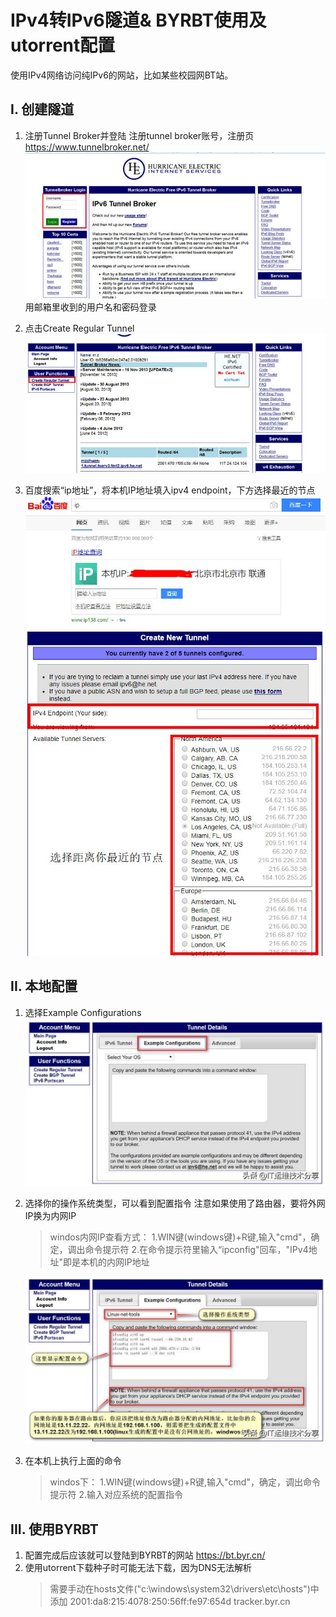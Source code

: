 # IPv4转IPv6隧道& BYRBT使用及utorrent配置

使用IPv4网络访问纯IPv6的网站，比如某些校园网BT站。

## I. 创建隧道

1. 注册Tunnel Broker并登陆
   注册tunnel broker账号，注册页 https://www.tunnelbroker.net/
   ![login](/pic/login.jpg)
   用邮箱里收到的用户名和密码登录


2. 点击Create Regular Tunnel
   ![Create Regular Tunnel](/pic/create.jpg)

3. 百度搜索“ip地址”，将本机IP地址填入ipv4 endpoint，下方选择最近的节点   
   ![IP地址](/pic/ip.jpg)
   ![Create Regular Tunnel](/pic/create2.jpg)


## II. 本地配置

1. 选择Example Configurations
   ![Example Configurations](/pic/Configurations.png)

2. 选择你的操作系统类型，可以看到配置指令
   注意如果使用了路由器，要将外网IP换为内网IP
   
   > windos内网IP查看方式：
   > 1.WIN键(windows键)+R键,输入"cmd"，确定，调出命令提示符
   > 2.在命令提示符里输入“ipconfig"回车，"IPv4地址"即是本机的内网IP地址
   
   ![Example Configurations](/pic/system.png)

3. 在本机上执行上面的命令
   > windos下：
   > 1.WIN键(windows键)+R键,输入"cmd"，确定，调出命令提示符
   > 2.输入对应系统的配置指令

## III. 使用BYRBT

1. 配置完成后应该就可以登陆到BYRBT的网站 https://bt.byr.cn/
2. 使用utorrent下载种子时可能无法下载，因为DNS无法解析
   > 需要手动在hosts文件("c:\windows\system32\drivers\etc\hosts")中添加
   > 2001:da8:215:4078:250:56ff:fe97:654d tracker.byr.cn